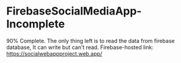 # FirebaseSocialMediaApp-Incomplete
90% Complete. The only thing left is to read the data from firebase database, It can write but can't read.
Firebase-hosted link: https://socialwebappproject.web.app/
